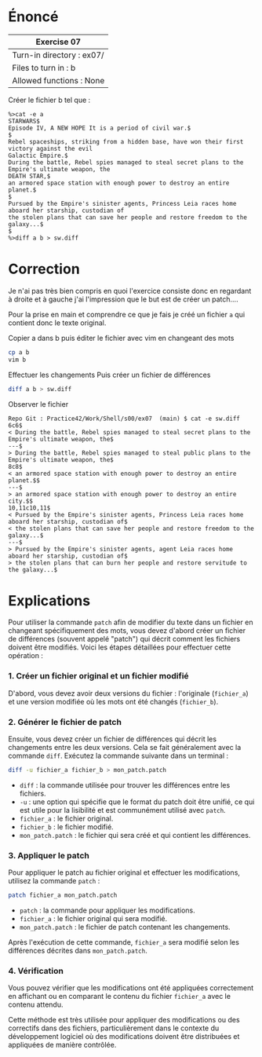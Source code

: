 # Énoncé

| Exercise 07               |
| ------------------------- |
| Turn-in directory : ex07/ |
| Files to turn in : b      |
| Allowed functions : None  |

Créer le fichier b tel que :
```console
%>cat -e a
STARWARS$
Episode IV, A NEW HOPE It is a period of civil war.$
$
Rebel spaceships, striking from a hidden base, have won their first victory against the evil
Galactic Empire.$
During the battle, Rebel spies managed to steal secret plans to the Empire's ultimate weapon, the
DEATH STAR,$
an armored space station with enough power to destroy an entire planet.$
$
Pursued by the Empire's sinister agents, Princess Leia races home aboard her starship, custodian of
the stolen plans that can save her people and restore freedom to the galaxy...$
$
%>diff a b > sw.diff
```

# Correction

Je n'ai pas très bien compris en quoi l'exercice consiste donc en regardant à droite et à gauche j'ai l'impression que le but est de créer un patch....

Pour la prise en main et comprendre ce que je fais je créé un fichier `a` qui contient donc le texte original.

Copier a dans b puis éditer le fichier avec vim en changeant des mots
```sh
cp a b
vim b
```
Effectuer les changements
Puis créer un fichier de différences
```sh
diff a b > sw.diff
```

Observer le fichier
```console
Repo Git : Practice42/Work/Shell/s00/ex07  (main) $ cat -e sw.diff 
6c6$
< During the battle, Rebel spies managed to steal secret plans to the Empire's ultimate weapon, the$
---$
> During the battle, Rebel spies managed to steal public plans to the Empire's ultimate weapon, the$
8c8$
< an armored space station with enough power to destroy an entire planet.$$
---$
> an armored space station with enough power to destroy an entire city.$$
10,11c10,11$
< Pursued by the Empire's sinister agents, Princess Leia races home aboard her starship, custodian of$
< the stolen plans that can save her people and restore freedom to the galaxy...$
---$
> Pursued by the Empire's sinister agents, agent Leia races home aboard her starship, custodian of$
> the stolen plans that can burn her people and restore servitude to the galaxy...$

```

# Explications

Pour utiliser la commande `patch` afin de modifier du texte dans un fichier en changeant spécifiquement des mots, vous devez d'abord créer un fichier de différences (souvent appelé "patch") qui décrit comment les fichiers doivent être modifiés. Voici les étapes détaillées pour effectuer cette opération :

### 1. Créer un fichier original et un fichier modifié
D'abord, vous devez avoir deux versions du fichier : l'originale (`fichier_a`) et une version modifiée où les mots ont été changés (`fichier_b`).

### 2. Générer le fichier de patch
Ensuite, vous devez créer un fichier de différences qui décrit les changements entre les deux versions. Cela se fait généralement avec la commande `diff`. Exécutez la commande suivante dans un terminal :

```bash
diff -u fichier_a fichier_b > mon_patch.patch
```

- `diff` : la commande utilisée pour trouver les différences entre les fichiers.
- `-u` : une option qui spécifie que le format du patch doit être unifié, ce qui est utile pour la lisibilité et est communément utilisé avec `patch`.
- `fichier_a` : le fichier original.
- `fichier_b` : le fichier modifié.
- `mon_patch.patch` : le fichier qui sera créé et qui contient les différences.

### 3. Appliquer le patch
Pour appliquer le patch au fichier original et effectuer les modifications, utilisez la commande `patch` :

```bash
patch fichier_a mon_patch.patch
```

- `patch` : la commande pour appliquer les modifications.
- `fichier_a` : le fichier original qui sera modifié.
- `mon_patch.patch` : le fichier de patch contenant les changements.

Après l'exécution de cette commande, `fichier_a` sera modifié selon les différences décrites dans `mon_patch.patch`.

### 4. Vérification
Vous pouvez vérifier que les modifications ont été appliquées correctement en affichant ou en comparant le contenu du fichier `fichier_a` avec le contenu attendu.

Cette méthode est très utilisée pour appliquer des modifications ou des correctifs dans des fichiers, particulièrement dans le contexte du développement logiciel où des modifications doivent être distribuées et appliquées de manière contrôlée.